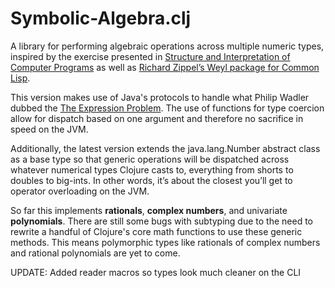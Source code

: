 # Symbolic-Algebra.clj

A library for performing algebraic operations across multiple numeric types, inspired by the exercise presented in [Structure and Interpretation of Computer Programs](https://mitpress.mit.edu/sicp/) as well as [Richard Zippel’s Weyl package for Common Lisp](http://www.cs.cornell.edu/rz/computer-algebra.html). 

This version makes use of Java's protocols to handle what Philip Wadler dubbed the [The Expression Problem](http://homepages.inf.ed.ac.uk/wadler/papers/expression/expression.txt). The use of functions for type coercion allow for dispatch based on one argument and therefore no sacrifice in speed on the JVM. 

Additionally, the latest version extends the java.lang.Number abstract class as a base type so that generic operations will be dispatched across whatever numerical types Clojure casts to, everything from shorts to doubles to big-ints. In other words, it’s about the closest you’ll get to operator overloading on the JVM.

So far this implements **rationals**, **complex numbers**, and univariate **polynomials**. There are still some bugs with subtyping due to the need to rewrite a handful of Clojure's core math functions to use these generic methods. This means polymorphic types like rationals of complex numbers and rational polynomials are yet to come.

UPDATE: Added reader macros so types look much cleaner on the CLI